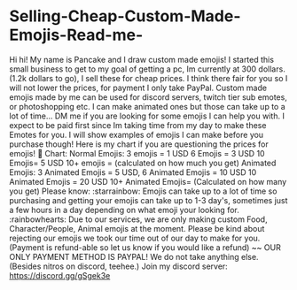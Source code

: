 # Selling-Cheap-Custom-Made-Emojis-Read-me-
Hi hi! My name is Pancake and I draw custom made emojis! I started this small business to get to my goal of getting a pc, Im currently at 300 dollars. (1.2k dollars to go), I sell these for cheap prices. I think there fair for you so I will not lower the prices, for payment I only take PayPal. Custom made emojis made by me can be used for discord servers, twitch tier sub emotes, or photoshopping etc. I can make animated ones but those can take up to a lot of time... DM me if you are looking for some emojis I can help you with. I expect to be paid first since Im taking time from my day to make these Emotes for you. I will show examples of emojis I can make before you purchase though! Here is my chart if you are questioning the prices for emojis! :ribbon:   Chart: Normal Emojis: 3 emojis = 1 USD 6 Emojis = 3 USD  10 Emojis= 5 USD  10+ emojis = (calculated on how much you get) Animated Emojis: 3 Animated Emojis = 5 USD, 6 Animated Emojis = 10 USD 10 Animated Emojis = 20 USD 10+ Animated Emojis= (Calculated on how many you get)        Please know:    :starrainbow: Emojis can take up to a lot of time so purchasing and getting your emojis can take up to 1-3 day's, sometimes just a few  hours in a day depending on what emoji your looking for. :rainbowhearts: Due to our services, we are only making custom Food, Character/People, Animal emojis at the moment. Please be kind about rejecting our emojis we took our time out of our day to make for you. (Payment is refund-able so let  us know if you would like a refund) ~~ OUR ONLY PAYMENT METHOD IS PAYPAL! We do not take anything else. (Besides nitros on discord, teehee.) Join my discord server: https://discord.gg/gSgek3e
